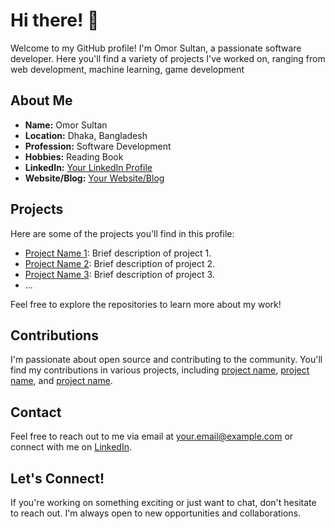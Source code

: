 # Hi there! 👋

Welcome to my GitHub profile! I'm Omor Sultan, a passionate software developer. Here you'll find a variety of projects I've worked on, ranging from web development, machine learning, game development

## About Me

- **Name:** Omor Sultan
- **Location:** Dhaka, Bangladesh
- **Profession:** Software Development
- **Hobbies:** Reading Book
- **LinkedIn:** [Your LinkedIn Profile]([[https://www.linkedin.com/in/omorsultan](https://www.linkedin.com/in/omor-sultan-716284335/)](https://www.linkedin.com/in/omor-sultan-716284335/))
- **Website/Blog:** [Your Website/Blog](https://www.yourwebsite.com)

## Projects

Here are some of the projects you'll find in this profile:

- [Project Name 1](link-to-project-1): Brief description of project 1.
- [Project Name 2](link-to-project-2): Brief description of project 2.
- [Project Name 3](link-to-project-3): Brief description of project 3.
- ...

Feel free to explore the repositories to learn more about my work!

## Contributions

I'm passionate about open source and contributing to the community. You'll find my contributions in various projects, including [project name](link-to-project), [project name](link-to-project), and [project name](link-to-project).

## Contact

Feel free to reach out to me via email at [your.email@example.com](mailto:your.email@example.com) or connect with me on [LinkedIn](https://www.linkedin.com/in/yourusername).

## Let's Connect!

If you're working on something exciting or just want to chat, don't hesitate to reach out. I'm always open to new opportunities and collaborations.

